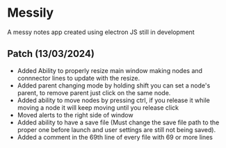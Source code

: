# Messily

A messy notes app created using electron JS still in development

## Patch (13/03/2024)
- Added Ability to properly resize main window making nodes and connnector lines to update with the resize.
- Added parent changing mode by holding shift you can set a node's parent, to remove parent just click on the same node.
- Added ability to move nodes by pressing ctrl, if you release it while moving a node it will keep moving until you release click
- Moved alerts to the right side of window
- Added ability to have a save file (Must change the save file path to the proper one before launch and user settings are still not being saved).
- Added a comment in the 69th line of every file with 69 or more lines
